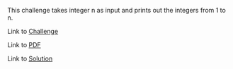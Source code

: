 This challenge takes integer n as input and prints out the integers from 1 to n.

Link to [Challenge](https://www.hackerrank.com/challenges/find-second-maximum-number-in-a-list/problem)

Link to [PDF](./find-second-maximum-number-in-a-list-English.pdf)

Link to [Solution](./runner_up.py)

